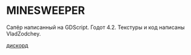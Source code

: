 # MINESWEEPER

Сапёр написанный на GDScript. Годот 4.2.
Текстуры и код написаны VladZodchey.

[дискорд](https://discord.gg/nvYFHWRGQG)
